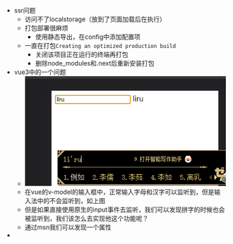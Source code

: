 - ssr问题
	- 访问不了localstorage（放到了页面加载后在执行）
	- 打包部署很麻烦
		- 使用静态导出，在config中添加配置项
	- 一直在打包`Creating an optimized production build`
		- 关闭该项目正在运行的终端再打包
		- 删除node_modules和.next后重新安装打包
- vue3中的一个问题
	- ![image.png](../assets/image_1693391656567_0.png)
	- 在vue的v-model的输入框中，正常输入字母和汉字可以监听到，但是输入法中的不会监听到，如上图
	- 但是如果直接使用原生的input事件去监听，我们可以发现拼字的时候也会被监听到，我们该怎么去实现他这个功能呢？
	- 通过msn我们可以发现一个属性
-